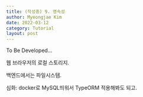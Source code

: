 ```yaml
---
title: (작성중) 9. 영속성
author: Myeongjae Kim
date: 2022-03-12
category: Tutorial
layout: post
---
```


To Be Developed...

웹 브라우저의 로컬 스토리지.

백엔드에서는 파일시스템.

심화: docker로 MySQL띄워서 TypeORM 적용해봐도 되고.
